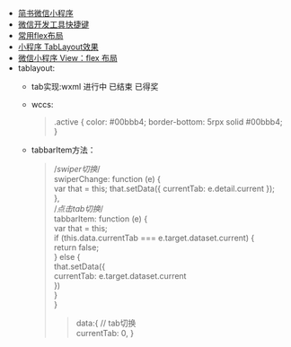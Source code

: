 * [简书微信小程序](https://www.jianshu.com/p/aaef5ceb3936)
* [微信开发工具快捷键](http://blog.csdn.net/harryword/article/details/53643042)
* [常用flex布局](https://www.cnblogs.com/sun8134/p/6395947.html)
* [小程序 TabLayout效果](http://blog.csdn.net/qq_31383345/article/details/52900835)
* [微信小程序 View：flex 布局](https://www.cnblogs.com/sun8134/p/6395947.html)
* tablayout:
	* tab实现:wxml
		<view styel="background-color:white;display:flex;">
		    <view class="item {{currentTab==0 ? 'active' : ''}}" data-current="0" bindtap="tabbarItem">进行中</view>
		    <view class="item {{currentTab==1 ? 'active' : ''}}" data-current="1" bindtap="tabbarItem">已结束</view>
		    <view class="item {{currentTab==2 ? 'active' : ''}}" data-current="2" bindtap="tabbarItem">已得奖</view>

	  	</view>
	* wccs:
		> .active {
			  color: #00bbb4;
			  border-bottom: 5rpx solid #00bbb4;
			}
	* tabbarItem方法：
		>  
		>  /*swiper切换*/  
		  swiperChange: function (e) {  
		    var that = this;
		    that.setData({ currentTab: e.detail.current });  
		  },  
		  /*点击tab切换*/  
		  tabbarItem: function (e) {  
		    var that = this;  
		    if (this.data.currentTab === e.target.dataset.current) {  
		      return false;  
		    } else {  
		      that.setData({  
		        currentTab: e.target.dataset.current  
		      })  
		    }  
		  } 
		>> data:{
		>// tab切换  
    	currentTab: 0,
		>}